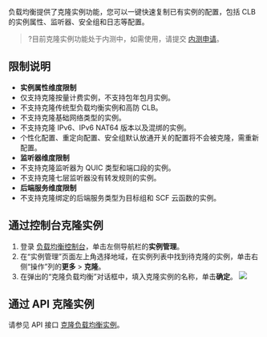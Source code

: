 负载均衡提供了克隆实例功能，您可以一键快速复制已有实例的配置，包括 CLB 的实例属性、监听器、安全组和日志等配置。
>?目前克隆实例功能处于内测中，如需使用，请提交 [内测申请](https://cloud.tencent.com/apply/p/1akuvsmyn0g)。
>

## 限制说明
- **实例属性维度限制**
 - 仅支持克隆按量计费实例，不支持包年包月实例。
 - 不支持克隆传统型负载均衡实例和高防 CLB。
 - 不支持克隆基础网络类型的实例。
 - 不支持克隆 IPv6、IPv6 NAT64 版本以及混绑的实例。
 - 个性化配置、重定向配置、安全组默认放通开关的配置将不会被克隆，需重新配置。
- **监听器维度限制**
 - 不支持克隆监听器为 QUIC 类型和端口段的实例。
 - 不支持克隆七层监听器没有转发规则的实例。
- **后端服务维度限制**
- 不支持克隆绑定的后端服务类型为目标组和 SCF 云函数的实例。



## 通过控制台克隆实例
1. 登录 [负载均衡控制台](https://console.cloud.tencent.com/clb)，单击左侧导航栏的**实例管理**。
2. 在“实例管理”页面左上角选择地域，在实例列表中找到待克隆的实例，单击右侧“操作”列的**更多** > **克隆**。
3. 在弹出的“克隆负载均衡”对话框中，填入克隆实例的名称，单击**确定**。
![](https://qcloudimg.tencent-cloud.cn/raw/6ec0f4e28f35efc33c3c5d6ee4fde802.png)


## 通过 API 克隆实例
请参见 API 接口 [克隆负载均衡实例](https://cloud.tencent.com/document/product/214/64874)。
